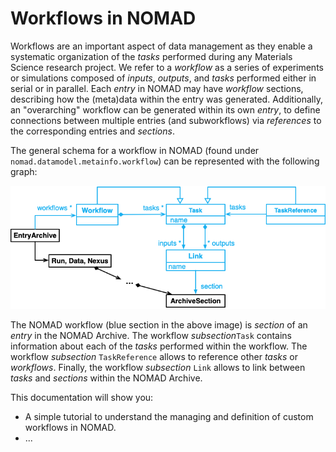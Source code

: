 # Workflows in NOMAD

Workflows are an important aspect of data management as they enable a systematic organization of the _tasks_ performed during any Materials Science research project. We refer to a _workflow_ as a series of experiments or simulations composed of _inputs_, _outputs_, and _tasks_ performed either in serial or in parallel. Each _entry_ in NOMAD may have _workflow_ sections, describing how the (meta)data within the entry was generated. Additionally, an "overarching" workflow can be generated within its own _entry_, to define connections between multiple entries (and subworkflows) via _references_ to the corresponding entries and _sections_.

The general schema for a workflow in NOMAD (found under `nomad.datamodel.metainfo.workflow`) can be represented with the following graph:

<p align="center">
    <img src="assets/workflow-schema.png" alt="NOMAD workflow schema" title="NOMAD workflow schema">
</p>

The NOMAD workflow (blue section in the above image) is _section_ of an _entry_ in the NOMAD Archive. The workflow _subsection_`Task` contains information about each of the _tasks_ performed within the workflow. The workflow _subsection_ `TaskReference` allows to reference other _tasks_ or _workflows_. Finally, the workflow _subsection_ `Link` allows to link between _tasks_ and _sections_ within the NOMAD Archive.
<!--Still not happy with this paragraph, but if we want to show this diagram we have to somehow explain it. IMO (@JosePiarro3), the whole diagram is not understable for anyone outside FAIRmat (and probably also within FAIRmat people would have problems understanding this diagram...)-->



This documentation will show you:  <!--Extend this list according to development-->

- A simple tutorial to understand the managing and definition of custom workflows in NOMAD.
- ...